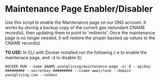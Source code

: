 # Maintenance Page Enabler/Disabler

Use this script to enable the Maintenance page on our DNS account. It works by storing a backup copy of the current geo redundant CNAME record(s), then updating them to point to 'redirects'. Once the maintenance page is no longer needed, it will restore the proper backed up values to the CNAME record(s)

**TO USE:**
In CLI with Docker installed run the following (-e to enable the maintenace page, and -d to disable it): 

`DOCKER RUN --name $NAME youngliving/maintenance-page -e|-d --apikey ######### --secretkey ######### --cname www|clone --domain youngliving.com --sanbox`